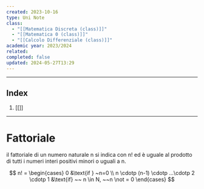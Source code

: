 ```yaml
---
created: 2023-10-16
type: Uni Note
class:
  - "[[Matematica Discreta (class)]]"
  - "[[Matematica 0 (class)]]"
  - "[[Calcolo Differenziale (class)]]"
academic year: 2023/2024
related: 
completed: false
updated: 2024-05-27T13:29
---
```

---
## Index
1. [[]]

---
# Fattoriale 
il fattoriale di un numero naturale n si indica con n! ed è uguale al prodotto di tutti i numeri interi positivi minori o uguali a n.

$$ 
n! = \begin{cases} 0 &\text{if } ~n=0 \\ n \cdotp (n-1) \cdotp ...\cdotp 2 \cdotp 1 &\text{if} ~~ n \in N, ~~n \not = 0  \end{cases}
$$
